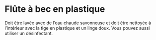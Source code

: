 # Flûte à bec en plastique

Doit être lavée avec de l’eau chaude savonneuse et doit être nettoyée à
l’intérieur avec la tige en plastique et un linge doux. Vous pouvez aussi
utiliser un désinfectant.
